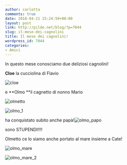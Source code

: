 ```yaml
---
author: carlotta
comments: true
date: 2018-04-21 15:24:59+00:00
layout: post
link: http://pilde.net/blog/?p=7044
slug: il-mese-dei-cagnolini
title: Il mese dei cagnolini!
wordpress_id: 7044
categories:
- Amici
---
```


In questo mese conosciamo due deliziosi cagnolini!

**Cloe** la cucciolina di Flavio

![cloe](http://pilde.net/blog/wp-content/uploads/2018/05/cloe.png)




e **Olmo **il cagnetto di nonno Mario

![olmetto](http://pilde.net/blog/wp-content/uploads/2018/05/olmetto.png)


 ![olmo_1](http://pilde.net/blog/wp-content/uploads/2018/05/olmo_1.png)


 ha conquistato subito anche papà!![olmo_papo](http://pilde.net/blog/wp-content/uploads/2018/05/olmo_papo.png)




sono STUPENDI!!!!

Olmetto ce lo siamo anche portato al mare insieme a Cate!

![olmo_mare](http://pilde.net/blog/wp-content/uploads/2018/05/olmo_mare.png)


 ![olmo_mare_2](http://pilde.net/blog/wp-content/uploads/2018/05/olmo_mare_2.png)




